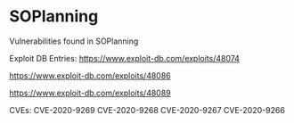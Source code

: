 # SOPlanning
Vulnerabilities found in SOPlanning

Exploit DB Entries:
https://www.exploit-db.com/exploits/48074

https://www.exploit-db.com/exploits/48086

https://www.exploit-db.com/exploits/48089

CVEs:
CVE-2020-9269
CVE-2020-9268
CVE-2020-9267
CVE-2020-9266
